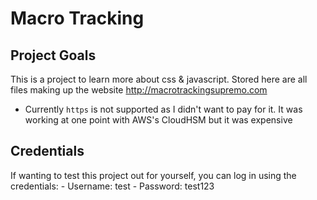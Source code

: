 # Macro Tracking
## Project Goals
This is a project to learn more about css & javascript. Stored here are all files making up the website http://macrotrackingsupremo.com
- Currently `https` is not supported as I didn't want to pay for it. It was working at one point with AWS's CloudHSM but it was expensive

## Credentials
If wanting to test this project out for yourself, you can log in using the credentials:
    - Username: test
    - Password: test123
